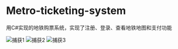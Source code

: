 # Metro-ticketing-system
用C#实现的地铁购票系统，实现了注册、登录、查看地铁地图和支付功能

![捕获1](https://user-images.githubusercontent.com/51260437/103845642-6b1a2b80-50d7-11eb-8936-6ff5920012e7.PNG)
![捕获2](https://user-images.githubusercontent.com/51260437/103845679-7c633800-50d7-11eb-91c3-0dd76ca813e9.PNG)
![捕获3](https://user-images.githubusercontent.com/51260437/103845722-96047f80-50d7-11eb-9e7c-6a9f3d237fbc.PNG)
